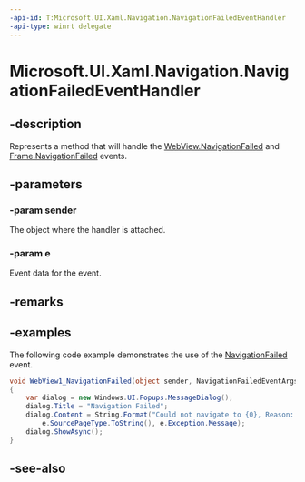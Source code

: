 ```yaml
---
-api-id: T:Microsoft.UI.Xaml.Navigation.NavigationFailedEventHandler
-api-type: winrt delegate
---
```

<!-- Delegate syntax.
public delegate void NavigationFailedEventHandler(System.Object sender, Windows.UI.Xaml.Navigation.NavigationFailedEventArgs e)
-->
# Microsoft.UI.Xaml.Navigation.NavigationFailedEventHandler

## -description
Represents a method that will handle the [WebView.NavigationFailed](/uwp/api/windows.ui.xaml.controls.webview.navigationfailed) and [Frame.NavigationFailed](../microsoft.ui.xaml.controls/frame_navigationfailed.md) events.

## -parameters
### -param sender
The object where the handler is attached.

### -param e
Event data for the event.


## -remarks

## -examples
The following code example demonstrates the use of the [NavigationFailed](/uwp/api/windows.ui.xaml.controls.webview.navigationfailed) event.

```csharp
void WebView1_NavigationFailed(object sender, NavigationFailedEventArgs e)
{
    var dialog = new Windows.UI.Popups.MessageDialog();
    dialog.Title = "Navigation Failed";
    dialog.Content = String.Format("Could not navigate to {0}, Reason: {1}", 
        e.SourcePageType.ToString(), e.Exception.Message);
    dialog.ShowAsync();
}

```



## -see-also
